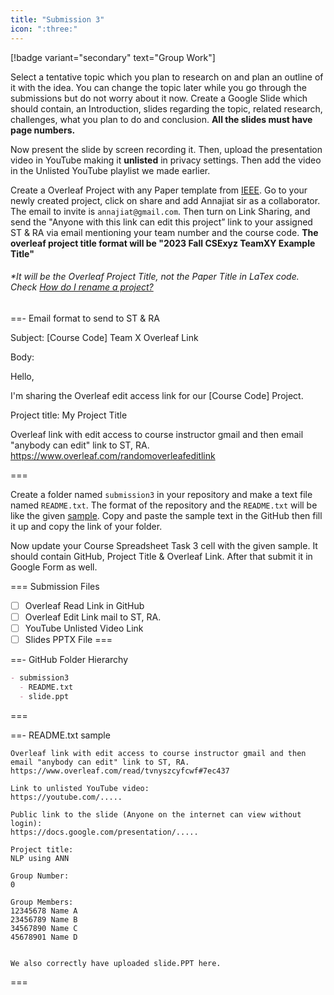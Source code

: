 ```yaml
---
title: "Submission 3"
icon: ":three:"
---
```


[!badge variant="secondary" text="Group Work"]

Select a tentative topic which you plan to research on and plan an outline of it with the idea. You can change the topic later while you go through the submissions but do not worry about it now. Create a Google Slide which should contain, an Introduction, slides regarding the topic, related research, challenges, what you plan to do and conclusion. **All the slides must have page numbers.**

Now present the slide by screen recording it. Then, upload the presentation video in YouTube making it **unlisted** in privacy settings. Then add the video in the Unlisted YouTube playlist we made earlier.

Create a Overleaf Project with any Paper template from [IEEE](https://www.overleaf.com/latex/templates/ieee-conference-template/grfzhhncsfqn). Go to your newly created project, click on share and add Annajiat sir as a collaborator. The email to invite is `annajiat@gmail.com`. Then turn on Link Sharing, and send the "Anyone with this link can edit this project” link to your assigned ST & RA via email mentioning your team number and the course code. **The overleaf project title format will be "2023 Fall CSExyz TeamXY Example Title"**

###### *It will be the Overleaf Project Title, not the Paper Title in LaTex code. Check [How do I rename a project?](https://www.overleaf.com/learn/how-to/How_do_I_rename_a_project%3F)

==- Email format to send to ST & RA

Subject: [Course Code] Team X Overleaf Link

Body:

Hello,

I'm sharing the Overleaf edit access link for our [Course Code] Project.

Project title:
My Project Title

Overleaf link with edit access to course instructor gmail and then email "anybody can edit" link to ST, RA.
https://www.overleaf.com/randomoverleafeditlink

===

Create a folder named `submission3` in your repository and make a text file named `README.txt`. The format of the repository and the `README.txt` will be like the given [sample](https://github.com/errhythm/CSE123/tree/main/submission3). Copy and paste the sample text in the GitHub then fill it up and copy the link of your folder.

Now update your Course Spreadsheet Task 3 cell with the given sample. It should contain GitHub, Project Title & Overleaf Link. After that submit it in Google Form as well.

=== Submission Files
- [ ] Overleaf Read Link in GitHub
- [ ] Overleaf Edit Link mail to ST, RA.
- [ ] YouTube Unlisted Video Link
- [ ] Slides PPTX File
===

==- GitHub Folder Hierarchy
```markdown
- submission3
  - README.txt
  - slide.ppt
```
===

==- README.txt sample
```
Overleaf link with edit access to course instructor gmail and then email "anybody can edit" link to ST, RA.
https://www.overleaf.com/read/tvnyszcyfcwf#7ec437

Link to unlisted YouTube video:
https://youtube.com/.....

Public link to the slide (Anyone on the internet can view without login):
https://docs.google.com/presentation/.....

Project title:
NLP using ANN

Group Number:
0

Group Members:
12345678 Name A
23456789 Name B
34567890 Name C
45678901 Name D


We also correctly have uploaded slide.PPT here.
```
===
